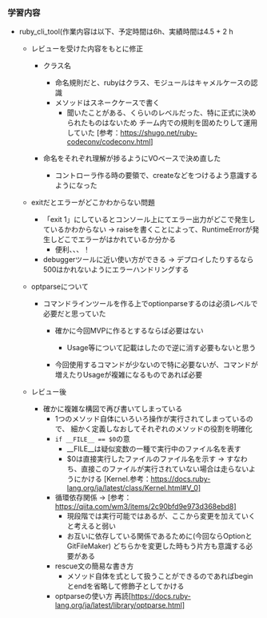 ### 学習内容
- ruby_cli_tool(作業内容は以下、予定時間は6h、実績時間は4.5 + 2 h
  - レビューを受けた内容をもとに修正
    - クラス名
      - 命名規則だと、rubyはクラス、モジュールはキャメルケースの認識
      - メソッドはスネークケースで書く
        - 聞いたことがある、くらいのレベルだった、特に正式に決められたものはないため
          チーム内での規則を固めたりして運用していた
        [参考：https://shugo.net/ruby-codeconv/codeconv.html]
      
    - 命名をそれぞれ理解が捗るようにVOベースで決め直した
      - コントローラ作る時の要領で、createなどをつけるよう意識するようになった

  - exitだとエラーがどこかわからない問題
    - 「exit 1」にしているとコンソール上にてエラー出力がどこで発生しているかわからない
    -> raiseを書くことによって、RuntimeErrorが発生しどこでエラーがはかれているか分かる
      - 便利、、、！
    - debuggerツールに近い使い方ができる -> デプロイしたりするなら500はかれないようにエラーハンドリングする

  - optparseについて
    - コマンドラインツールを作る上でoptionparseするのは必須レベルで必要だと思っていた
      - 確かに今回MVPに作るとするならば必要はない
        - Usage等について記載はしたので逆に消す必要もないと思う
      
      - 今回使用するコマンドが少ないので特に必要ないが、コマンドが増えたりUsageが複雑になるものであれば必要
  
  - レビュー後
    - 確かに複雑な構図で再び書いてしまっている
      - 1つのメソッド自体にいろいろ操作が実行されてしまっているので、
        細かく定義しなおしてそれぞれのメソッドの役割を明確化
      - `if __FILE__ == $0`の意
        - __FILE__は疑似変数の一種で実行中のファイル名を表す
        - $0は直接実行したファイルのファイル名を示す
          -> すなわち、直接このファイルが実行されていない場合は走らないようにかける
          [Kernel.参考：https://docs.ruby-lang.org/ja/latest/class/Kernel.html#V_0]
      - 循環依存関係 -> [参考：https://qiita.com/wm3/items/2c90bfd9e973d368ebd8]
        - 現段階では実行可能ではあるが、ここから変更を加えていくと考えると弱い
        - お互いに依存している関係であるために(今回ならOptionとGitFileMaker)
          どちらかを変更した時もう片方も意識する必要がある
      - rescue文の簡易な書き方
        - メソッド自体を式として扱うことができるのであればbeginとendを省略して修飾子としてかける
      - optparseの使い方
        再読[https://docs.ruby-lang.org/ja/latest/library/optparse.html]
